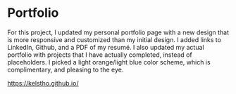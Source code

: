 # Portfolio

For this project, I updated my personal portfolio page with a new design that is more responsive and customized than my initial design. I added links to LinkedIn, Github, and a PDF of my resumé. I also updated my actual portfolio with projects that I have actually completed, instead of placeholders. I picked a light orange/light blue color scheme, which is complimentary, and pleasing to the eye.

https://kelstho.github.io/
